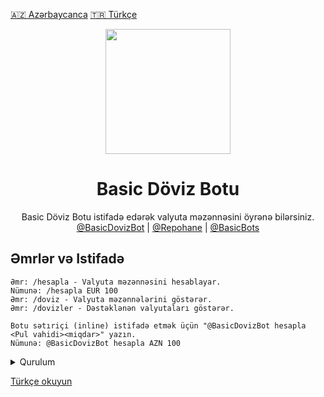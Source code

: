 [🇦🇿 Azərbaycanca](AzeREADME.md ':include')
[🇹🇷 Türkçe](README.md ':include') 

<div align="center"> <img src="https://te.legra.ph/file/07145fe24ab85839b6284.png" width="200" height="200"> <h1>Basic Döviz Botu</h1> 
</div>
<p align="center"> Basic Döviz Botu istifadə edərək valyuta məzənnəsini öyrənə bilərsiniz. 
   <br> 
         <a href="https://t.me/basicdovizbot">@BasicDovizBot</a> | 
         <a href="https://t.me/Repohane">@Repohane</a> |
         <a href="https://t.me/BasicBots">@BasicBots</a>
   </br> 
</p>

## Əmrlər və Istifadə
```
Əmr: /hesapla - Valyuta məzənnəsini hesablayar.
Nümunə: /hesapla EUR 100
Əmr: /doviz - Valyuta məzənnələrini göstərər.
Əmr: /dovizler - Dəstəklənən valyutaları göstərər.

Botu sətıriçi (inline) istifadə etmək üçün "@BasicDovizBot hesapla <Pul vahidi><miqdar>" yazın.
Nümunə: @BasicDovizBot hesapla AZN 100
```
<details>
<summary>Qurulum</summary>
Botu herokuya vəya öz serverinizə quraraq istifadə edə bilərsiniz.

## Heroku
Herokuya qurmak üçün gərəkli olanları alın ve aşağıdaki butona basın.
[![Herokuya Qur](https://www.herokucdn.com/deploy/button.png)](https://heroku.com/deploy)

# Gərəklilər
```
Bot Token - Istifadə etmək istədiyiniz botun tokenini @BotFather'dan alın və yazın.
Bot Username - Istifadə etmək istədiyiniz botun istifadĕçi adını @BotFather'dan alın vĕ yazın.
API ID - my.telegram.org adresindən götürün.
API Hash - my.telegram.org adresindən götürün.
```
</details>

[Türkçe okuyun](README.md ':include')
